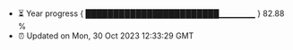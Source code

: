 - ⏳ Year progress { ████████████████████████▁▁▁▁▁▁ } 82.88 %
- ⏰ Updated on Mon, 30 Oct 2023 12:33:29 GMT


